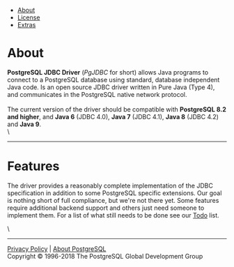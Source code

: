 -   [About](about.html)
-   [License](license.html)
-   [Extras](extras.html)

About
=====

**PostgreSQL JDBC Driver** (*PgJDBC* for short) allows Java programs to
connect to a PostgreSQL database using standard, database independent
Java code. Is an open source JDBC driver written in Pure Java (Type 4),
and communicates in the PostgreSQL native network protocol.\
\
 The current version of the driver should be compatible with
**PostgreSQL 8.2 and higher**, and **Java 6** (JDBC 4.0), **Java 7**
(JDBC 4.1), **Java 8** (JDBC 4.2) and **Java 9**.\
\

* * * * *

Features
========

The driver provides a reasonably complete implementation of the JDBC
specification in addition to some PostgreSQL specific extensions. Our
goal is nothing short of full compliance, but we're not there yet. Some
features require additional backend support and others just need someone
to implement them. For a list of what still needs to be done see our
[Todo](../development/todo.html) list.

\

* * * * *

[Privacy Policy](https://www.postgresql.org/about/privacypolicy) |
[About PostgreSQL](https://www.postgresql.org/about/)\
 Copyright © 1996-2018 The PostgreSQL Global Development Group
